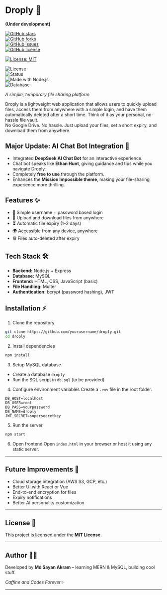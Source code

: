 # Droply 🚀  
**(Under development)**

[![GitHub stars](https://img.shields.io/github/stars/your-username/droply?style=social)](https://github.com/your-username/droply/stargazers)  
[![GitHub forks](https://img.shields.io/github/forks/your-username/droply?style=social)](https://github.com/your-username/droply/network/members)  
[![GitHub issues](https://img.shields.io/github/issues/your-username/droply)](https://github.com/your-username/droply/issues)  
[![GitHub license](https://img.shields.io/github/license/your-username/droply)](LICENSE) 

[![License: MIT](https://img.shields.io/badge/License-MIT-yellow.svg)](LICENSE)

![License](https://img.shields.io/badge/license-MIT-green)  
![Status](https://img.shields.io/badge/status-active-brightgreen)  
![Made with Node.js](https://img.shields.io/badge/made%20with-Node.js-blue)  
![Database](https://img.shields.io/badge/database-MySQL-orange)

*A simple, temporary file sharing platform*  

Droply is a lightweight web application that allows users to quickly upload files, access them from anywhere with a simple login, and have them automatically deleted after a short time. Think of it as your personal, no-hassle file vault.  
No Google Drive. No hassle. Just upload your files, set a short expiry, and download them from anywhere.


## Major Update: AI Chat Bot Integration 🤖
- Integrated **DeepSeek AI Chat Bot** for an interactive experience.  
- Chat bot speaks like **Ethan Hunt**, giving guidance and tips while you navigate Droply.  
- Completely **free to use** through the platform.  
- Enhances the **Mission Impossible theme**, making your file-sharing experience more thrilling.  



## Features ✨
- 🔑 Simple username + password based login  
- 📂 Upload and download files from anywhere  
- ⏳ Automatic file expiry (1–2 days)  
- 🌍 Accessible from any device, anywhere  
- 🗑️ Files auto-deleted after expiry  

## Tech Stack 🛠️
- **Backend:** Node.js + Express  
- **Database:** MySQL  
- **Frontend:** HTML, CSS, JavaScript (basic)  
- **File Handling:** Multer  
- **Authentication:** bcrypt (password hashing), JWT  

## Installation ⚡

1. Clone the repository  
```bash
git clone https://github.com/yourusername/droply.git
cd droply
````

2. Install dependencies

```bash
npm install
```

3. Setup MySQL database

* Create a database `droply`
* Run the SQL script in `db.sql` (to be provided)

4. Configure environment variables
   Create a `.env` file in the root folder:

```
DB_HOST=localhost
DB_USER=root
DB_PASS=yourpassword
DB_NAME=droply
JWT_SECRET=supersecretkey
```

5. Run the server

```bash
npm start
```

6. Open frontend
   Open `index.html` in your browser or host it using any static server.

---


## Future Improvements 🚧

* Cloud storage integration (AWS S3, GCP, etc.)
* Better UI with React or Vue
* End-to-end encryption for files
* Expiry notifications
* Better AI personality customization

---

## License 📄

This project is licensed under the **MIT License**.

---

## Author 👨‍💻

Developed by **Md Sayan Akram** – learning MERN & MySQL, building cool stuff.

*Caffine and Codes Forever✨*

---
